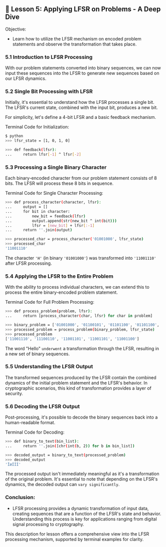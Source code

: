 ## 📝 Lesson 5: Applying LFSR on Problems - A Deep Dive
Objective:
- Learn how to utilize the LFSR mechanism on encoded problem statements and observe the transformation that takes place.

### 5.1 Introduction to LFSR Processing
With our problem statements converted into binary sequences, we can now input these sequences into the LFSR to generate new sequences based on our LFSR dynamics.
### 5.2 Single Bit Processing with LFSR
Initially, it's essential to understand how the LFSR processes a single bit. The LFSR's current state, combined with the input bit, produces a new bit.

For simplicity, let's define a 4-bit LFSR and a basic feedback mechanism.

Terminal Code for Initialization:
```bash
$ python
>>> lfsr_state = [1, 0, 1, 0]

>>> def feedback(lfsr):
...     return lfsr[-1] ^ lfsr[-2]
```
### 5.3 Processing a Single Binary Character
Each binary-encoded character from our problem statement consists of 8 bits. The LFSR will process these 8 bits in sequence.

Terminal Code for Single Character Processing:
```bash
>>> def process_character(character, lfsr):
...     output = []
...     for bit in character:
...         new_bit = feedback(lfsr)
...         output.append(str(new_bit ^ int(bit)))
...         lfsr = [new_bit] + lfsr[:-1]
...     return ''.join(output)

>>> processed_char = process_character('01001000', lfsr_state)
>>> processed_char
'11001110'
```
The character `'H'` (in binary `'01001000'`) was transformed into `'11001110'` after LFSR processing.

### 5.4 Applying the LFSR to the Entire Problem
With the ability to process individual characters, we can extend this to process the entire binary-encoded problem statement.

Terminal Code for Full Problem Processing:
```bash
>>> def process_problem(problem, lfsr):
...     return [process_character(char, lfsr) for char in problem]

>>> binary_problem = ['01001000', '01100101', '01101100', '01101100', '01101111']  # "Hello"
>>> processed_problem = process_problem(binary_problem, lfsr_state)
>>> processed_problem
['11001110', '11100110', '11001101', '11001101', '11001100']
```
The word "Hello" `underwent` a transformation through the LFSR, resulting in a new set of binary sequences.

### 5.5 Understanding the LFSR Output
The transformed sequences produced by the LFSR contain the combined dynamics of the initial problem statement and the LFSR's behavior. In cryptographic scenarios, this kind of transformation provides a layer of security.
### 5.6 Decoding the LFSR Output
Post-processing, it's possible to decode the binary sequences back into a human-readable format.

Terminal Code for Decoding:
```bash
>>> def binary_to_text(bin_list):
...     return ''.join([chr(int(b, 2)) for b in bin_list])

>>> decoded_output = binary_to_text(processed_problem)
>>> decoded_output
'ÎæÍÍÌ'
```
The processed output isn't immediately meaningful as it's a transformation of the original problem. It's essential to note that depending on the LFSR's dynamics, the decoded output can `vary significantly`.

### Conclusion:
- LFSR processing provides a dynamic transformation of input data, creating sequences that are a function of the LFSR's state and behavior. Understanding this process is key for applications ranging from digital signal processing to cryptography.

This description for lesson offers a comprehensive view into the LFSR processing mechanism, supported by terminal examples for clarity.